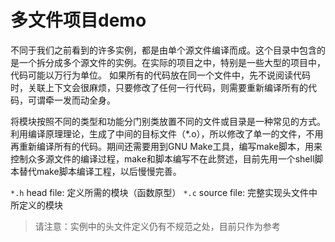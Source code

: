 # 多文件项目demo

不同于我们之前看到的许多实例，都是由单个源文件编译而成。这个目录中包含的是一个拆分成多个源文件的实例。在实际的项目之中，特别是一些大型的项目中，代码可能以万行为单位。 如果所有的代码放在同一个文件中，先不说阅读代码时，关联上下文会很麻烦，只要修改了任何一行代码，则需要重新编译所有的代码，可谓牵一发而动全身。

将模块按照不同的类型和功能分门别类放置不同的文件或目录是一种常见的方式。利用编译原理理论，生成了中间的目标文件（*.o），所以修改了单一的文件，不用再重新编译所有的代码。期间还需要用到GNU Make工具，编写make脚本，用来控制众多源文件的编译过程，make和脚本编写不在此赘述，目前先用一个shell脚本替代make脚本编译工程，以后慢慢完善。

`*.h` head file:     定义所需的模块（函数原型）
`*.c`  source file: 完整实现头文件中所定义的模块

> 请注意：实例中的头文件定义仍有不规范之处，目前只作为参考

